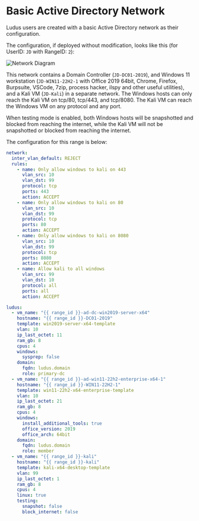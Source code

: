 # Basic Active Directory Network

Ludus users are created with a basic Active Directory network as their configuration.

The configuration, if deployed without modification, looks like this (for UserID: `JD` with RangeID: `2`):

![Network Diagram](/img/envs/basic-active-directory-network.png)

This network contains a Domain Controller (`JD-DC01-2019`), and Windows 11 workstation (`JD-WIN11-22H2-1` with Office 2019 64bit, Chrome, Firefox, Burpsuite, VSCode, 7zip, process hacker, ilspy and other useful utilities), and a Kali VM (`JD-Kali`) in a separate network.
The Windows hosts can only reach the Kali VM on tcp/80, tcp/443, and tcp/8080.
The Kali VM can reach the Windows VM on any protocol and any port.

When testing mode is enabled, both Windows hosts will be snapshotted and blocked from reaching the internet, while the Kali VM will not be snapshotted or blocked from reaching the internet.

The configuration for this range is below:

```yaml
network:
  inter_vlan_default: REJECT
  rules:
    - name: Only allow windows to kali on 443
      vlan_src: 10
      vlan_dst: 99
      protocol: tcp
      ports: 443
      action: ACCEPT
    - name: Only allow windows to kali on 80
      vlan_src: 10
      vlan_dst: 99
      protocol: tcp
      ports: 80
      action: ACCEPT
    - name: Only allow windows to kali on 8080
      vlan_src: 10
      vlan_dst: 99
      protocol: tcp
      ports: 8080
      action: ACCEPT          
    - name: Allow kali to all windows
      vlan_src: 99
      vlan_dst: 10
      protocol: all
      ports: all
      action: ACCEPT

ludus:
  - vm_name: "{{ range_id }}-ad-dc-win2019-server-x64"
    hostname: "{{ range_id }}-DC01-2019"
    template: win2019-server-x64-template
    vlan: 10
    ip_last_octet: 11
    ram_gb: 8
    cpus: 4
    windows:
      sysprep: false
    domain:
      fqdn: ludus.domain
      role: primary-dc
  - vm_name: "{{ range_id }}-ad-win11-22h2-enterprise-x64-1"
    hostname: "{{ range_id }}-WIN11-22H2-1"
    template: win11-22h2-x64-enterprise-template
    vlan: 10
    ip_last_octet: 21
    ram_gb: 8
    cpus: 4
    windows:
      install_additional_tools: true
      office_version: 2019
      office_arch: 64bit
    domain:
      fqdn: ludus.domain
      role: member
  - vm_name: "{{ range_id }}-kali"
    hostname: "{{ range_id }}-kali"
    template: kali-x64-desktop-template
    vlan: 99
    ip_last_octet: 1
    ram_gb: 8
    cpus: 4
    linux: true
    testing:
      snapshot: false
      block_internet: false
```